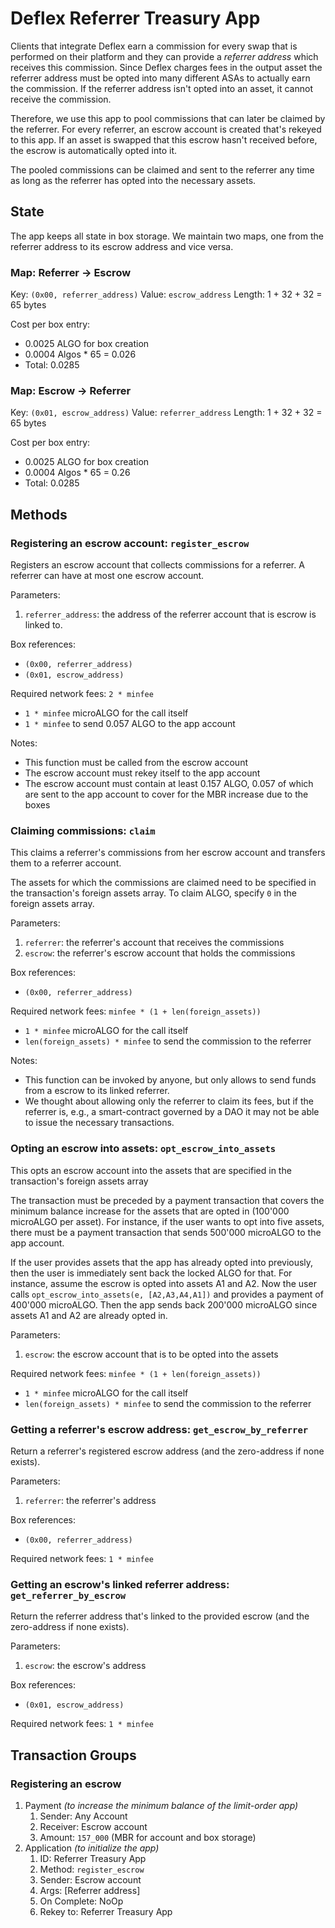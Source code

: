 # Deflex Referrer Treasury App

Clients that integrate Deflex earn a commission for every swap that is
performed on their platform and they can provide a *referrer address* which
receives this commission. Since Deflex charges fees in the output asset the
referrer address must be opted into many different ASAs to actually earn the
commission. If the referrer address isn't opted into an asset, it cannot
receive the commission.

Therefore, we use this app to pool commissions that can later be claimed by the
referrer. For every referrer, an escrow account is created that's rekeyed to
this app. If an asset is swapped that this escrow hasn't received before, the
escrow is automatically opted into it.

The pooled commissions can be claimed and sent to the referrer any time as long
as the referrer has opted into the necessary assets.


## State

The app keeps all state in box storage. We maintain two maps, one from the
referrer address to its escrow address and vice versa.

### Map: Referrer -> Escrow

Key:   `(0x00, referrer_address)`
Value: `escrow_address`
Length: 1 + 32 + 32 = 65 bytes

Cost per box entry:
- 0.0025 ALGO for box creation
- 0.0004 Algos * 65 = 0.026
- Total: 0.0285


### Map: Escrow -> Referrer

Key:   `(0x01, escrow_address)`
Value: `referrer_address`
Length: 1 + 32 + 32 = 65 bytes

Cost per box entry:
- 0.0025 ALGO for box creation
- 0.0004 Algos * 65 = 0.26
- Total: 0.0285


## Methods

### Registering an escrow account: `register_escrow`

Registers an escrow account that collects commissions for a referrer. A
referrer can have at most one escrow account.

Parameters:
1. `referrer_address`: the address of the referrer account that is escrow is
   linked to.

Box references:
- `(0x00, referrer_address)`
- `(0x01, escrow_address)`

Required network fees: `2 * minfee`
- `1 * minfee` microALGO for the call itself
- `1 * minfee` to send 0.057 ALGO to the app account

Notes:
- This function must be called from the escrow account
- The escrow account must rekey itself to the app account
- The escrow account must contain at least 0.157 ALGO, 0.057 of which are sent
  to the app account to cover for the MBR increase due to the boxes


### Claiming commissions: `claim`

This claims a referrer's commissions from her escrow account and transfers them
to a referrer account.

The assets for which the commissions are claimed need to be specified in the
transaction's foreign assets array. To claim ALGO, specify `0` in the foreign
assets array.

Parameters:
1. `referrer`: the referrer's account that receives the commissions
2. `escrow`: the referrer's escrow account that holds the commissions

Box references:
- `(0x00, referrer_address)`

Required network fees: `minfee * (1 + len(foreign_assets))`
- `1 * minfee` microALGO for the call itself
- `len(foreign_assets) * minfee` to send the commission to the referrer

Notes:
- This function can be invoked by anyone, but only allows to send funds from a
  escrow to its linked referrer.
- We thought about allowing only the referrer to claim its fees, but if the
  referrer is, e.g., a smart-contract governed by a DAO it may not be able to
  issue the necessary transactions.


### Opting an escrow into assets: `opt_escrow_into_assets`

This opts an escrow account into the assets that are specified in the
transaction's foreign assets array

The transaction must be preceded by a payment transaction that covers the
minimum balance increase for the assets that are opted in (100'000 microALGO
per asset). For instance, if the user wants to opt into five assets, there must
be a payment transaction that sends 500'000 microALGO to the app account.

If the user provides assets that the app has already opted into previously,
then the user is immediately sent back the locked ALGO for that. For instance,
assume the escrow is opted into assets A1 and A2. Now the user calls
`opt_escrow_into_assets(e, [A2,A3,A4,A1])` and provides a payment of 400'000
microALGO. Then the app sends back 200'000 microALGO since assets A1 and A2 are
already opted in.

Parameters:
1. `escrow`: the escrow account that is to be opted into the assets

Required network fees: `minfee * (1 + len(foreign_assets))`
- `1 * minfee` microALGO for the call itself
- `len(foreign_assets) * minfee` to send the commission to the referrer


### Getting a referrer's escrow address: `get_escrow_by_referrer`

Return a referrer's registered escrow address (and the zero-address if none
exists).

Parameters:
1. `referrer`: the referrer's address

Box references:
- `(0x00, referrer_address)`

Required network fees: `1 * minfee`


### Getting an escrow's linked referrer address: `get_referrer_by_escrow`

Return the referrer address that's linked to the provided escrow (and the
zero-address if none exists).

Parameters:
1. `escrow`: the escrow's address

Box references:
- `(0x01, escrow_address)`

Required network fees: `1 * minfee`



## Transaction Groups

### Registering an escrow

1. Payment _(to increase the minimum balance of the limit-order app)_
   1. Sender: Any Account
   2. Receiver: Escrow account
   3. Amount: `157_000` (MBR for account and box storage)
2. Application _(to initialize the app)_
   1. ID: Referrer Treasury App
   2. Method: `register_escrow`
   3. Sender: Escrow account
   4. Args: [Referrer address]
   5. On Complete: NoOp
   6. Rekey to: Referrer Treasury App
